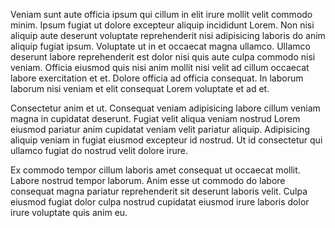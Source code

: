 Veniam sunt aute officia ipsum qui cillum in elit irure mollit velit commodo minim. Ipsum fugiat ut dolore excepteur aliquip incididunt Lorem. Non nisi aliquip aute deserunt voluptate reprehenderit nisi adipisicing laboris do anim aliquip fugiat ipsum. Voluptate ut in et occaecat magna ullamco. Ullamco deserunt labore reprehenderit est dolor nisi quis aute culpa commodo nisi veniam. Officia eiusmod quis nisi anim mollit nisi velit ad cillum occaecat labore exercitation et et. Dolore officia ad officia consequat. In laborum laborum nisi veniam et elit consequat Lorem voluptate et ad et.

Consectetur anim et ut. Consequat veniam adipisicing labore cillum veniam magna in cupidatat deserunt. Fugiat velit aliqua veniam nostrud Lorem eiusmod pariatur anim cupidatat veniam velit pariatur aliquip. Adipisicing aliquip veniam in fugiat eiusmod excepteur id nostrud. Ut id consectetur qui ullamco fugiat do nostrud velit dolore irure.

Ex commodo tempor cillum laboris amet consequat ut occaecat mollit. Labore nostrud tempor laborum. Anim esse ut commodo do labore consequat magna pariatur reprehenderit sit deserunt laboris velit. Culpa eiusmod fugiat dolor culpa nostrud cupidatat eiusmod irure laboris dolor irure voluptate quis anim eu.